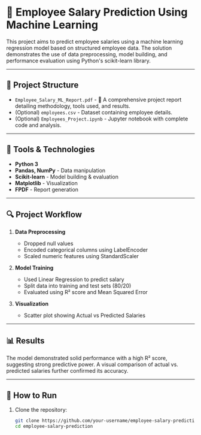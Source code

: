 # 🧠 Employee Salary Prediction Using Machine Learning

This project aims to predict employee salaries using a machine learning regression model based on structured employee data. The solution demonstrates the use of data preprocessing, model building, and performance evaluation using Python's scikit-learn library.

---

## 📁 Project Structure

- `Employee_Salary_ML_Report.pdf` - 📘 A comprehensive project report detailing methodology, tools used, and results.
- (Optional) `employees.csv` - Dataset containing employee details.
- (Optional) `Employees_Project.ipynb` - Jupyter notebook with complete code and analysis.

---

## 🚀 Tools & Technologies

- **Python 3**
- **Pandas, NumPy** - Data manipulation
- **Scikit-learn** - Model building & evaluation
- **Matplotlib** - Visualization
- **FPDF** - Report generation

---

## 🔍 Project Workflow

1. **Data Preprocessing**
   - Dropped null values
   - Encoded categorical columns using LabelEncoder
   - Scaled numeric features using StandardScaler

2. **Model Training**
   - Used Linear Regression to predict salary
   - Split data into training and test sets (80/20)
   - Evaluated using R² score and Mean Squared Error

3. **Visualization**
   - Scatter plot showing Actual vs Predicted Salaries

---

## 📊 Results

The model demonstrated solid performance with a high R² score, suggesting strong predictive power. A visual comparison of actual vs. predicted salaries further confirmed its accuracy.

---

## 📌 How to Run

1. Clone the repository:
   ```bash
   git clone https://github.com/your-username/employee-salary-prediction.git
   cd employee-salary-prediction
